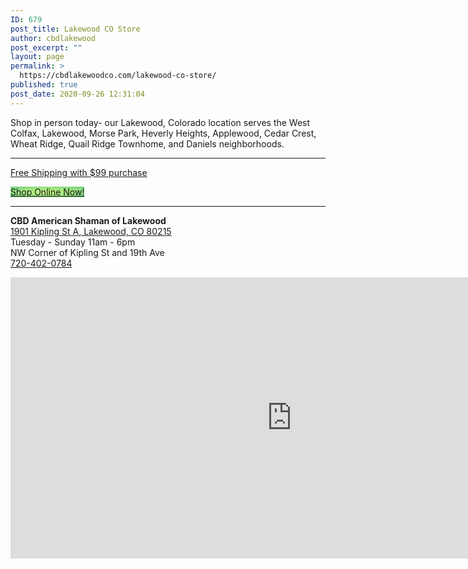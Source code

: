 ```yaml
---
ID: 679
post_title: Lakewood CO Store
author: cbdlakewood
post_excerpt: ""
layout: page
permalink: >
  https://cbdlakewoodco.com/lakewood-co-store/
published: true
post_date: 2020-09-26 12:31:04
---
```

<!-- wp:paragraph -->
<p>Shop in person today- our Lakewood, Colorado location serves the West Colfax, Lakewood, Morse Park, Heverly Heights, Applewood, Cedar Crest, Wheat Ridge, Quail Ridge Townhome, and Daniels neighborhoods.</p>
<!-- /wp:paragraph -->

<!-- wp:separator -->
<hr class="wp-block-separator"/>
<!-- /wp:separator -->

<!-- wp:paragraph {"align":"center"} -->
<p class="has-text-align-center"><a href="/shop-online-now/">Free Shipping with $99 purchase</a></p>
<!-- /wp:paragraph -->

<!-- wp:buttons {"align":"center"} -->
<div class="wp-block-buttons aligncenter"><!-- wp:button {"style":{"color":{"gradient":"radial-gradient(rgb(202,248,128) 0%,rgb(113,206,126) 100%)"}},"textColor":"black","className":"is-style-outline"} -->
<div class="wp-block-button is-style-outline"><a class="wp-block-button__link has-black-color has-text-color has-background" href="/shop-online-now/" style="background:radial-gradient(rgb(202,248,128) 0%,rgb(113,206,126) 100%)" rel="/shop-online-now/">Shop Online Now!</a></div>
<!-- /wp:button --></div>
<!-- /wp:buttons -->

<!-- wp:separator {"className":"is-style-wide"} -->
<hr class="wp-block-separator is-style-wide" id="locations"/>
<!-- /wp:separator -->

<!-- wp:paragraph -->
<p><strong>CBD American Shaman of Lakewood</strong> <br><a href="https://g.page/cbd-american-shaman-of-lakewood?share">1901 Kipling St A, Lakewood, CO 80215</a><br>Tuesday - Sunday 11am - 6pm <br>NW Corner of Kipling St and 19th Ave <br><a href="tel:+1-720-402-0784">720-402-0784</a></p>
<!-- /wp:paragraph -->

<!-- wp:html -->
<iframe src="https://www.google.com/maps/embed?pb=!1m14!1m8!1m3!1d12270.72557827713!2d-105.1100215!3d39.7468071!3m2!1i1024!2i768!4f13.1!3m3!1m2!1s0x0%3A0x507731f5b87c8da1!2sCBD%20American%20Shaman%20of%20Lakewood%20CO!5e0!3m2!1sen!2sus!4v1600966430298!5m2!1sen!2sus" width="900" height="450" frameborder="0" style="border:0;" allowfullscreen="" aria-hidden="false" tabindex="0"></iframe>
<!-- /wp:html -->